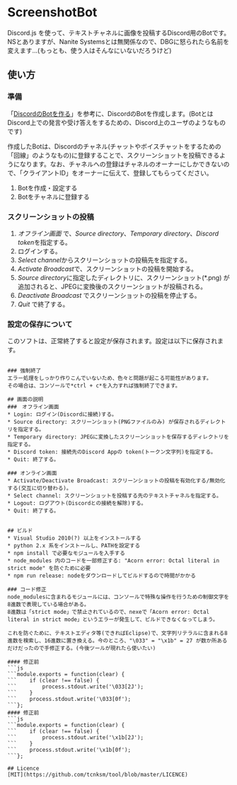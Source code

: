 # ScreenshotBot
Discord.js を使って、テキストチャネルに画像を投稿するDiscord用のBotです。NSとありますが、Nanite Systemsとは無関係なので、DBGに怒られたら名前を変えます…(もっとも、使う人はそんなにいないだろうけど)

## 使い方
### 準備
「[DiscordのBotを作る](https://weakenedfuntimeblog.wordpress.com/2017/07/23/discord%e3%81%aebot%e3%82%92%e3%81%a4%e3%81%8f%e3%82%8b/)」を参考に、DiscordのBotを作成します。(BotとはDiscord上での発言や受け答えをするための、Discord上のユーザのようなものです)

作成したBotは、Discordのチャネル(チャットやボイスチャットをするための「回線」のようなもの)に登録することで、スクリーンショットを投稿できるようになります。なお、チャネルへの登録はチャネルのオーナーにしかできないので、「クライアントID」をオーナーに伝えて、登録してもらってください。

1. Botを作成・設定する
2. Botをチャネルに登録する

### スクリーンショットの投稿
1. *オフライン画面* で、*Source directory*、*Temporary directory*、*Discord token*を指定する。
2. ログインする。
3. *Select channel*からスクリーンショットの投稿先を指定する。
4. *Activate Broadcast*で、スクリーンショットの投稿を開始する。
5. *Source directory*に指定したディレクトリに、スクリーンショット(*.png) が追加されると、JPEGに変換後のスクリーンショットが投稿される。
6. *Deactivate Broadcast* でスクリーンショットの投稿を停止する。
7. *Quit* で終了する。

### 設定の保存について
このソフトは、正常終了すると設定が保存されます。設定は以下に保存されます。
``` C:\users\<ユーザ名>\.config

### 強制終了
エラー処理をしっかり作りこんでいないため、色々と問題が起こる可能性があります。
その場合は、コンソールで*ctrl + c*を入力すれば強制終了できます。

## 画面の説明
###　オフライン画面
* Login: ログイン(Discordに接続)する。
* Source directory: スクリーンショット(PNGファイルのみ) が保存されるディレクトリを指定する。
* Temporary directory: JPEGに変換したスクリーンショットを保存するディレクトリを指定する。
* Discord token: 接続先のDiscord Appの token(トークン文字列)を指定する。
* Quit: 終了する。

### オンライン画面
* Activate/Deactivate Broadcast: スクリーンショットの投稿を有効化する/無効化する(交互に切り替わる)。
* Select channel: スクリーンショットを投稿する先のテキストチャネルを指定する。
* Logout: ログアウト(Discordとの接続を解除)する。
* Quit: 終了する。


## ビルド
* Visual Studio 2010(?) 以上をインストールする
* python 2.x 系をインストールし、PATHを設定する
* npm install で必要なモジュールを入手する
* node_modules 内のコードを一部修正する: "Acorn error: Octal literal in strict mode" を防ぐために必要
* npm run release: nodeをダウンロードしてビルドするので時間がかかる

### コード修正
node_modulesに含まれるモジュールには、コンソールで特殊な操作を行うための制御文字を8進数で表現している場合がある。
8進数は「strict mode」で禁止されているので、nexeで「Acorn error: Octal literal in strict mode」というエラーが発生して、ビルドできなくなってしまう。

これを防ぐために、テキストエディタ等(できればEclipse)で、文字列リテラルに含まれる8進数を検索し、16進数に置き換える。今のところ、"\033" = "\x1b" = 27 が数か所あるだけだったので手修正する。(今後ツールが現れたら使いたい)

#### 修正前
```js
```module.exports = function(clear) {
```    if (clear !== false) {
```        process.stdout.write('\033[2J');
```    }
```    process.stdout.write('\033[0f');
```};
#### 修正前
```js
```module.exports = function(clear) {
```    if (clear !== false) {
```        process.stdout.write('\x1b[2J');
```    }
```    process.stdout.write('\x1b[0f');
```};

## Licence
[MIT](https://github.com/tcnksm/tool/blob/master/LICENCE)